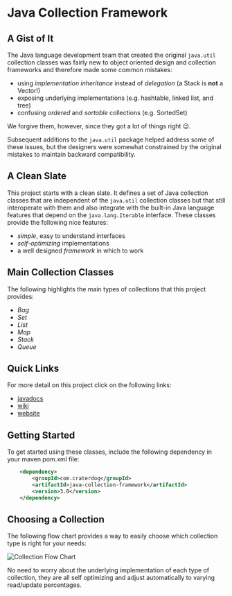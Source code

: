# Java Collection Framework

## A Gist of It
The Java language development team that created the original `java.util` collection classes was fairly
new to object oriented design and collection frameworks and therefore made some common mistakes:
 * using *implementation inheritance* instead of *delegation* (a Stack is **not** a Vector!)
 * exposing underlying implementations (e.g. hashtable, linked list, and tree)
 * confusing *ordered* and *sortable* collections (e.g. SortedSet)

We forgive them, however, since they got a lot of things right :wink:.

Subsequent additions to the `java.util` package helped address some of these issues, but the designers were
somewhat constrained by the original mistakes to maintain backward compatibility.

## A Clean Slate
This project starts with a clean slate. It defines a set of Java collection classes that are independent
of the `java.util` collection classes but that still interoperate with them and also integrate with the built-in Java language features
that depend on the `java.lang.Iterable` interface. These classes provide the following nice features:
 * *simple*, easy to understand interfaces
 * *self-optimizing* implementations
 * a well designed *framework* in which to work

## Main Collection Classes
The following highlights the main types of collections that this project provides:

 * *Bag*
 * *Set*
 * *List*
 * *Map*
 * *Stack*
 * *Queue*

## Quick Links
For more detail on this project click on the following links:
 * [javadocs](http://craterdog.github.io/java-collection-framework/3.0/index.html)
 * [wiki](https://github.com/craterdog/java-collection-framework/wiki/Crater-Dog-Technologies%E2%84%A2-Java-Collection-Framework)
 * [website](http://craterdog.com)

## Getting Started
To get started using these classes, include the following dependency in your maven pom.xml file:

```xml
    <dependency>
        <groupId>com.craterdog</groupId>
        <artifactId>java-collection-framework</artifactId>
        <version>3.0</version>
    </dependency>
```

## Choosing a Collection
The following flow chart provides a way to easily choose which collection type is right for your
needs:

![Collection Flow Chart](https://github.com/craterdog/java-collection-framework/blob/master/docs/images/FlowChart.png)

No need to worry about the underlying implementation of each type of collection, they are all self optimizing and adjust
automatically to varying read/update percentages.

